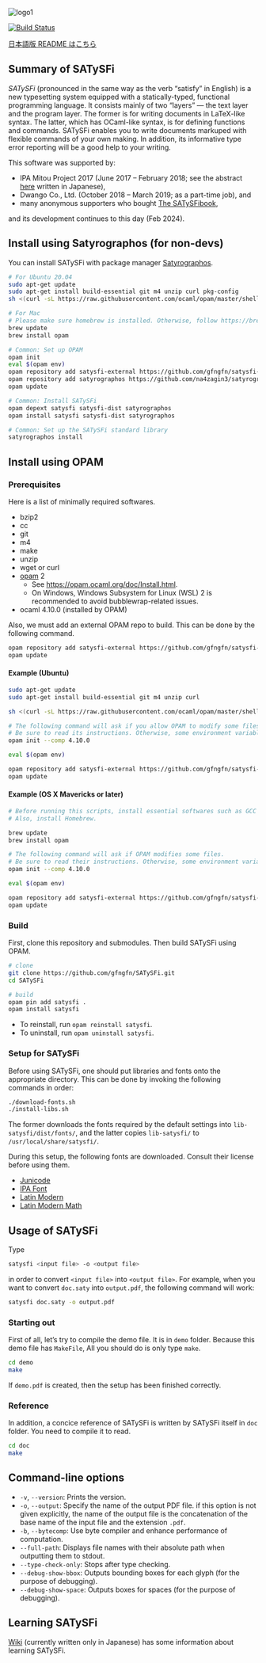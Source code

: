 ![logo1](https://raw.githubusercontent.com/wiki/gfngfn/SATySFi/img/satysfi-logo.png)

[![Build Status](https://github.com/gfngfn/SATySFi/actions/workflows/main.yml/badge.svg?branch=master)](https://github.com/gfngfn/SATySFi/actions?query=workflow%3ACI)

[日本語版 README はこちら](https://github.com/gfngfn/SATySFi/blob/master/README-ja.md)

## Summary of SATySFi

*SATySFi* (pronounced in the same way as the verb “satisfy” in English) is a new typesetting system equipped with a statically-typed, functional programming language. It consists mainly of two “layers” ― the text layer and the program layer. The former is for writing documents in LaTeX-like syntax. The latter, which has OCaml-like syntax, is for defining functions and commands. SATySFi enables you to write documents markuped with flexible commands of your own making. In addition, its informative type error reporting will be a good help to your writing.

This software was supported by:

* IPA Mitou Project 2017 (June 2017 – February 2018; see the abstract [here](https://www.ipa.go.jp/jinzai/mitou/2017/gaiyou_t-4.html) written in Japanese),
* Dwango Co., Ltd. (October 2018 – March 2019; as a part-time job), and
* many anonymous supporters who bought [The SATySFi​book](https://booth.pm/ja/items/1127224),

and its development continues to this day (Feb 2024).

## Install using Satyrographos (for non-devs)

You can install SATySFi with package manager [Satyrographos](https://github.com/na4zagin3/satyrographos/blob/master/README.md).

```sh
# For Ubuntu 20.04
sudo apt-get update
sudo apt-get install build-essential git m4 unzip curl pkg-config
sh <(curl -sL https://raw.githubusercontent.com/ocaml/opam/master/shell/install.sh)

# For Mac
# Please make sure homebrew is installed. Otherwise, follow https://brew.sh/
brew update
brew install opam

# Common: Set up OPAM
opam init
eval $(opam env)
opam repository add satysfi-external https://github.com/gfngfn/satysfi-external-repo.git
opam repository add satyrographos https://github.com/na4zagin3/satyrographos-repo.git
opam update

# Common: Install SATySFi
opam depext satysfi satysfi-dist satyrographos
opam install satysfi satysfi-dist satyrographos

# Common: Set up the SATySFi standard library
satyrographos install
```

## Install using OPAM

### Prerequisites

Here is a list of minimally required softwares.

* bzip2
* cc
* git
* m4
* make
* unzip
* wget or curl
* [opam](https://opam.ocaml.org/) 2
    * See <https://opam.ocaml.org/doc/Install.html>.
    * On Windows, Windows Subsystem for Linux (WSL) 2 is recommended to avoid bubblewrap-related issues.
* ocaml 4.10.0 (installed by OPAM)

Also, we must add an external OPAM repo to build. This can be done by the following command.

```sh
opam repository add satysfi-external https://github.com/gfngfn/satysfi-external-repo.git
opam update
```

#### Example (Ubuntu)

```sh
sudo apt-get update
sudo apt-get install build-essential git m4 unzip curl

sh <(curl -sL https://raw.githubusercontent.com/ocaml/opam/master/shell/install.sh)

# The following command will ask if you allow OPAM to modify some files (e.g. ~/.bash_profile).
# Be sure to read its instructions. Otherwise, some environment variables won't be set.
opam init --comp 4.10.0

eval $(opam env)

opam repository add satysfi-external https://github.com/gfngfn/satysfi-external-repo.git
opam update
```

#### Example (OS X Mavericks or later)

```sh
# Before running this scripts, install essential softwares such as GCC and Make. They can be installed from Xcode Command Line Tools.
# Also, install Homebrew.

brew update
brew install opam

# The following command will ask if OPAM modifies some files.
# Be sure to read their instructions. Otherwise, some environment variables won't be set.
opam init --comp 4.10.0

eval $(opam env)

opam repository add satysfi-external https://github.com/gfngfn/satysfi-external-repo.git
opam update
```

### Build

First, clone this repository and submodules. Then build SATySFi using OPAM.

```sh
# clone
git clone https://github.com/gfngfn/SATySFi.git
cd SATySFi

# build
opam pin add satysfi .
opam install satysfi
```

* To reinstall, run `opam reinstall satysfi`.
* To uninstall, run `opam uninstall satysfi`.

<!--
### Manual build of SATySFi

1. Install ocamlbuild, ocamlfind, and Menhir.
2. In repository, run `make`.
3. `macrodown` should then be available under the diretory.
4. Run `make install` to install `satysfi` as `/usr/local/bin/satysfi`.
5. Run `make install-lib` to create a symbolic link for the library.

You can modify the directory for the installation by specifying `PREFIX` like `sudo make install PREFIX=/usr/bin`. the symbolic link for the SATySFi library will be created as `/usr/local/lib-satysfi -> DIR/lib-satysfi` where `DIR` is the top directory of the repository.
-->

<!--
### Download release from GitHub

See [release page](https://github.com/gfngfn/Macrodown/releases)
-->

### Setup for SATySFi

Before using SATySFi, one should put libraries and fonts onto the appropriate directory. This can be done by invoking the following commands in order:

```sh
./download-fonts.sh
./install-libs.sh
```

The former downloads the fonts required by the default settings into `lib-satysfi/dist/fonts/`, and the latter copies `lib-satysfi/` to  `/usr/local/share/satysfi/`.

During this setup, the following fonts are downloaded. Consult their license before using them.

* [Junicode](http://junicode.sourceforge.net)
* [IPA Font](https://moji.or.jp/ipafont/)
* [Latin Modern](http://www.gust.org.pl/projects/e-foundry/latin-modern/)
* [Latin Modern Math](http://www.gust.org.pl/projects/e-foundry/lm-math)

## Usage of SATySFi

Type

```sh
satysfi <input file> -o <output file>
```

in order to convert `<input file>` into `<output file>`. For example, when you want to convert `doc.saty` into `output.pdf`, the following command will work:

```sh
satysfi doc.saty -o output.pdf
```

### Starting out

First of all, let’s try to compile the demo file. It is in `demo` folder. Because this demo file has `MakeFile`, All you should do is only type `make`.

```sh
cd demo
make
```

If `demo.pdf` is created, then the setup has been finished correctly.

### Reference

In addition, a concice reference of SATySFi is written by SATySFi itself in `doc` folder. You need to compile it to read.

```sh
cd doc
make
```

## Command-line options

* `-v`, `--version`: Prints the version.
* `-o`, `--output`: Specify the name of the output PDF file. if this option is not given explicitly, the name of the output file is the concatenation of the base name of the input file and the extension `.pdf`.
* `-b`, `--bytecomp`: Use byte compiler and enhance performance of computation.
* `--full-path`: Displays file names with their absolute path when outputting them to stdout.
* `--type-check-only`: Stops after type checking.
* `--debug-show-bbox`: Outputs bounding boxes for each glyph (for the purpose of debugging).
* `--debug-show-space`: Outputs boxes for spaces (for the purpose of debugging).

## Learning SATySFi

[Wiki](https://github.com/gfngfn/SATySFi/wiki/SATySFi-Wiki#%E5%AD%A6%E7%BF%92%E7%94%A8%E8%B3%87%E6%96%99) (currently written only in Japanese) has some information about learning SATySFi.
